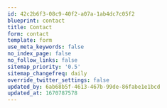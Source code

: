 ```yaml
---
id: 42c2b6f3-08c9-40f2-a07a-1ab4dc7c05f2
blueprint: contact
title: Contact
form: contact
template: form
use_meta_keywords: false
no_index_page: false
no_follow_links: false
sitemap_priority: '0.5'
sitemap_changefreq: daily
override_twitter_settings: false
updated_by: 6ab68b5f-4613-467b-99de-86fabe1e1bcd
updated_at: 1670787578
---
```

